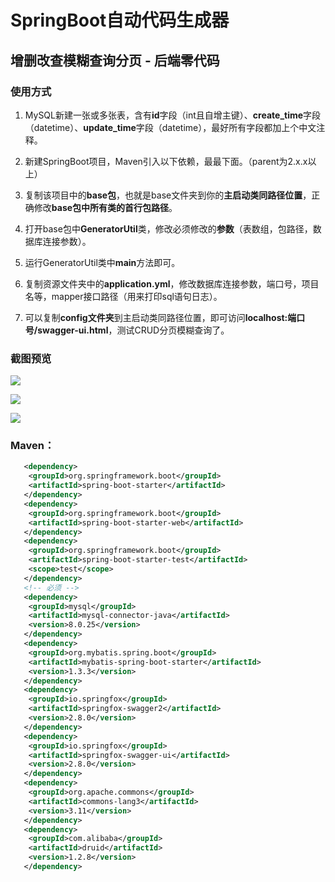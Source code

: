# SpringBoot自动代码生成器

## 增删改查模糊查询分页 - 后端零代码

### 使用方式

1. MySQL新建一张或多张表，含有**id**字段（int且自增主键）、**create_time**字段（datetime）、**update_time**字段（datetime），最好所有字段都加上个中文注释。

2. 新建SpringBoot项目，Maven引入以下依赖，最最下面。（parent为2.x.x以上）

3. 复制该项目中的**base包**，也就是base文件夹到你的**主启动类同路径位置**，正确修改**base包中所有类的首行包路径**。

4. 打开base包中**GeneratorUtil**类，修改必须修改的**参数**（表数组，包路径，数据库连接参数）。

5. 运行GeneratorUtil类中**main**方法即可。

6. 复制资源文件夹中的**application.yml**，修改数据库连接参数，端口号，项目名等，mapper接口路径（用来打印sql语句日志）。

7. 可以复制**config文件夹**到主启动类同路径位置，即可访问**localhost:端口号/swagger-ui.html**，测试CRUD分页模糊查询了。

### 截图预览

![](https://cdn.jsdelivr.net/gh/rawchen/JsDelivr/static/GeneratorDemo/01.png)

![](https://cdn.jsdelivr.net/gh/rawchen/JsDelivr/static/GeneratorDemo/02.png)

![](https://cdn.jsdelivr.net/gh/rawchen/JsDelivr/static/GeneratorDemo/03.png)

### Maven：
```xml
   <dependency>
   	<groupId>org.springframework.boot</groupId>
   	<artifactId>spring-boot-starter</artifactId>
   </dependency>
   <dependency>
   	<groupId>org.springframework.boot</groupId>
   	<artifactId>spring-boot-starter-web</artifactId>
   </dependency>
   <dependency>
   	<groupId>org.springframework.boot</groupId>
   	<artifactId>spring-boot-starter-test</artifactId>
   	<scope>test</scope>
   </dependency>
   <!-- 必须 -->
   <dependency>
   	<groupId>mysql</groupId>
   	<artifactId>mysql-connector-java</artifactId>
   	<version>8.0.25</version>
   </dependency>
   <dependency>
   	<groupId>org.mybatis.spring.boot</groupId>
   	<artifactId>mybatis-spring-boot-starter</artifactId>
   	<version>1.3.3</version>
   </dependency>
   <dependency>
   	<groupId>io.springfox</groupId>
   	<artifactId>springfox-swagger2</artifactId>
   	<version>2.8.0</version>
   </dependency>
   <dependency>
   	<groupId>io.springfox</groupId>
   	<artifactId>springfox-swagger-ui</artifactId>
   	<version>2.8.0</version>
   </dependency>
   <dependency>
   	<groupId>org.apache.commons</groupId>
   	<artifactId>commons-lang3</artifactId>
   	<version>3.11</version>
   </dependency>
   <dependency>
   	<groupId>com.alibaba</groupId>
   	<artifactId>druid</artifactId>
   	<version>1.2.8</version>
   </dependency>
```